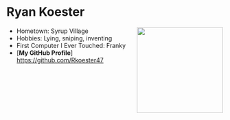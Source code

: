 # Ryan Koester
<img src="https://static0.gamerantimages.com/wordpress/wp-content/uploads/2022/05/Collage-Maker-30-May-2022-0158-PM.jpg" align="right" style="float:right; width:200px;" />

- Hometown: Syrup Village
- Hobbies: Lying, sniping, inventing
- First Computer I Ever Touched: Franky
- [**My GitHub Profile**] <https://github.com/Rkoester47>
